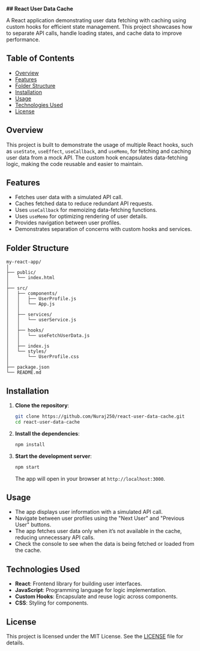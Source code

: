 **## React User Data Cache**

A React application demonstrating user data fetching with caching using custom hooks for efficient state management. This project showcases how to separate API calls, handle loading states, and cache data to improve performance.

## Table of Contents

- [Overview](#overview)
- [Features](#features)
- [Folder Structure](#folder-structure)
- [Installation](#installation)
- [Usage](#usage)
- [Technologies Used](#technologies-used)
- [License](#license)

## Overview

This project is built to demonstrate the usage of multiple React hooks, such as `useState`, `useEffect`, `useCallback`, and `useMemo`, for fetching and caching user data from a mock API. The custom hook encapsulates data-fetching logic, making the code reusable and easier to maintain.

## Features

- Fetches user data with a simulated API call.
- Caches fetched data to reduce redundant API requests.
- Uses `useCallback` for memoizing data-fetching functions.
- Uses `useMemo` for optimizing rendering of user details.
- Provides navigation between user profiles.
- Demonstrates separation of concerns with custom hooks and services.

## Folder Structure

```
my-react-app/
│
├── public/
│   └── index.html
│
├── src/
│   ├── components/
│   │   ├── UserProfile.js
│   │   └── App.js
│   │
│   ├── services/
│   │   └── userService.js
│   │
│   ├── hooks/
│   │   └── useFetchUserData.js
│   │
│   ├── index.js
│   └── styles/
│       └── UserProfile.css
│
├── package.json
└── README.md
```

## Installation

1. **Clone the repository**:
   ```bash
   git clone https://github.com/Nuraj250/react-user-data-cache.git
   cd react-user-data-cache
   ```

2. **Install the dependencies**:
   ```bash
   npm install
   ```

3. **Start the development server**:
   ```bash
   npm start
   ```

   The app will open in your browser at `http://localhost:3000`.

## Usage

- The app displays user information with a simulated API call.
- Navigate between user profiles using the "Next User" and "Previous User" buttons.
- The app fetches user data only when it’s not available in the cache, reducing unnecessary API calls.
- Check the console to see when the data is being fetched or loaded from the cache.

## Technologies Used

- **React**: Frontend library for building user interfaces.
- **JavaScript**: Programming language for logic implementation.
- **Custom Hooks**: Encapsulate and reuse logic across components.
- **CSS**: Styling for components.

## License

This project is licensed under the MIT License. See the [LICENSE](LICENSE) file for details.
